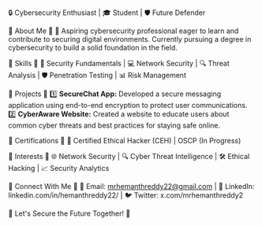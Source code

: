 🔒 Cybersecurity Enthusiast | 🎓 Student | 🛡️ Future Defender

🔹 About Me 🔹
🚀 Aspiring cybersecurity professional eager to learn and contribute to securing digital environments. Currently pursuing a degree in cybersecurity to build a solid foundation in the field.

🔸 Skills 🔸
🔐 Security Fundamentals | 💻 Network Security | 🔍 Threat Analysis | 🛡️ Penetration Testing | 📊 Risk Management

🔹 Projects 🔹
1️⃣ **SecureChat App:** Developed a secure messaging application using end-to-end encryption to protect user communications.
2️⃣ **CyberAware Website:** Created a website to educate users about common cyber threats and best practices for staying safe online.

🔸 Certifications 🔸
🔐 Certified Ethical Hacker (CEH) | OSCP (In Progress)

🔹 Interests 🔹
🌐 Network Security | 🔍 Cyber Threat Intelligence | 🛠️ Ethical Hacking | 📈 Security Analytics

🔸 Connect With Me 🔸
📧 Email: mrhemanthreddy22@gmail.com | 🔗 LinkedIn: linkedin.com/in/hemanthreddy22/ | 🐦 Twitter: x.com/mrhemanthreddy2

🔹 Let's Secure the Future Together! 🔹


<!---
mrhemanthreddy22/mrhemanthreddy22 is a ✨ special ✨ repository because its `README.md` (this file) appears on your GitHub profile.
You can click the Preview link to take a look at your changes.
--->
